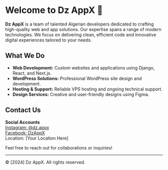 # Welcome to Dz AppX 🚀

**Dz AppX** is a team of talented Algerian developers dedicated to crafting high-quality web and app solutions. Our expertise spans a range of modern technologies. We focus on delivering clean, efficient code and innovative digital experiences tailored to your needs.

## What We Do

- **Web Development:** Custom websites and applications using Django, React, and Next.js.
- **WordPress Solutions:** Professional WordPress site design and development.
- **Hosting & Support:** Reliable VPS hosting and ongoing technical support.
- **Design Services:** Creative and user-friendly designs using Figma.

## Contact Us

**Social Accounts**  
[Instagram: @dz.appx](https://www.instagram.com/dz.appx)  
[Facebook: DzAppX](#=https://www.facebook.com/profile.php?id=61558928312411)  
Location: [Your Location Here]

Feel free to reach out for collaborations or inquiries!

---

© [2024] Dz AppX. All rights reserved.
